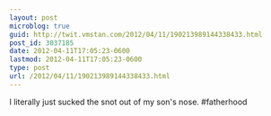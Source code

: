 ```yaml
---
layout: post
microblog: true
guid: http://twit.vmstan.com/2012/04/11/190213989144338433.html
post_id: 3037185
date: 2012-04-11T17:05:23-0600
lastmod: 2012-04-11T17:05:23-0600
type: post
url: /2012/04/11/190213989144338433.html
---
```

I literally just sucked the snot out of my son's nose. #fatherhood
